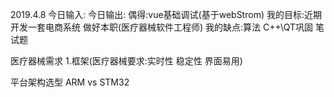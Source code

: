2019.4.8
今日输入:
今日输出:
偶得:vue基础调试(基于webStrom)
我的目标:近期开发一套电商系统 做好本职(医疗器械软件工程师)
我的缺点:算法 C++\QT巩固 笔试题 

医疗器械需求
1.框架(医疗器械要求:实时性 稳定性 界面易用)

平台架构选型
ARM vs STM32

